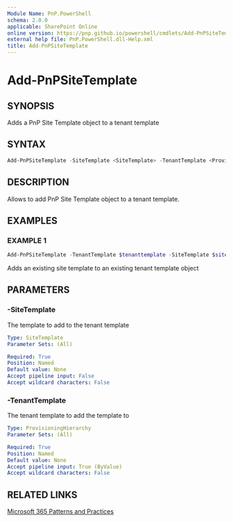 ```yaml
---
Module Name: PnP.PowerShell
schema: 2.0.0
applicable: SharePoint Online
online version: https://pnp.github.io/powershell/cmdlets/Add-PnPSiteTemplate.html
external help file: PnP.PowerShell.dll-Help.xml
title: Add-PnPSiteTemplate
---
```

  
# Add-PnPSiteTemplate

## SYNOPSIS
Adds a PnP Site Template object to a tenant template

## SYNTAX

```powershell
Add-PnPSiteTemplate -SiteTemplate <SiteTemplate> -TenantTemplate <ProvisioningHierarchy> [<CommonParameters>]
```

## DESCRIPTION

Allows to add PnP Site Template object to a tenant template.

## EXAMPLES

### EXAMPLE 1
```powershell
Add-PnPSiteTemplate -TenantTemplate $tenanttemplate -SiteTemplate $sitetemplate
```

Adds an existing site template to an existing tenant template object

## PARAMETERS

### -SiteTemplate
The template to add to the tenant template

```yaml
Type: SiteTemplate
Parameter Sets: (All)

Required: True
Position: Named
Default value: None
Accept pipeline input: False
Accept wildcard characters: False
```

### -TenantTemplate
The tenant template to add the template to

```yaml
Type: ProvisioningHierarchy
Parameter Sets: (All)

Required: True
Position: Named
Default value: None
Accept pipeline input: True (ByValue)
Accept wildcard characters: False
```

## RELATED LINKS

[Microsoft 365 Patterns and Practices](https://aka.ms/m365pnp)